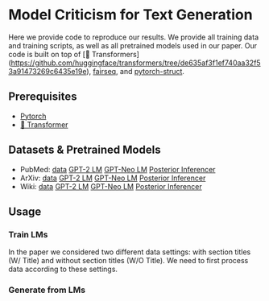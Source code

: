 # Model Criticism for Text Generation

Here we provide code to reproduce our results. We provide all training data and training scripts, as well as all pretrained models used in our paper. Our code is built on top of [🤗 Transformers] (https://github.com/huggingface/transformers/tree/de635af3f1ef740aa32f53a91473269c6435e19e), [fairseq](https://github.com/pytorch/fairseq), and [pytorch-struct](https://github.com/harvardnlp/pytorch-struct).

## Prerequisites

* [Pytorch](https://pytorch.org/get-started/locally/)
* [🤗 Transformer](hhttps://github.com/huggingface/transformers/tree/de635af3f1ef740aa32f53a9173269c6435e19e)


## Datasets & Pretrained Models

* PubMed: [data](https://drive.google.com/file/d/1qIIJBc6JhxSipsdz7X9XgEPsBPrB5PDS/view?usp=sharing) [GPT-2 LM](https://drive.google.com/file/d/1MQleq0eBW3vxQU0fd_xTIAMPuSakL4vu/view?usp=sharing) [GPT-Neo LM](https://drive.google.com/file/d/13QbzOCnpjQuhoZ4ZSFMz87FmQ7CLPPCf/view?usp=sharing) [Posterior Inferencer](https://drive.google.com/file/d/1-BwbijwD6nIKOMOkV3FOWqRHdHKIuaqY/view?usp=sharing)
* ArXiv: [data](https://drive.google.com/file/d/1Ujn84S-37r0I1z7Uhq-8aCvo5RIaSobs/view?usp=sharing) [GPT-2 LM](https://drive.google.com/file/d/17mNJoUwROEo0OWSF2llYXLsT4_1SnCrQ/view?usp=sharing) [GPT-Neo LM](https://drive.google.com/file/d/1bbofIpumvf_1StMf59pUR9-Lvln6qT1b/view?usp=sharing) [Posterior Inferencer](https://drive.google.com/file/d/1mD98cWmpD2ja4H3gIQD_2BT1UzKor74U/view?usp=sharing)
* Wiki: [data](https://drive.google.com/file/d/1stCsnajY-DB9U2-LS32tmdmsZJHtAxte/view?usp=sharing) [GPT-2 LM](https://drive.google.com/file/d/1u4-ezV74UIec6uTkMxciX8oNkHGCtq1y/view?usp=sharing) [GPT-Neo LM](https://drive.google.com/file/d/1V6S05FxaKXGff5khe87uJbsdsCVTCkGl/view?usp=sharing) [Posterior Inferencer](https://drive.google.com/file/d/118DJq-C5BMP83tuoZSQPc337G7_n4WDR/view?usp=sharing)


## Usage

### Train LMs

In the paper we considered two different data settings: with section titles (W/ Title) and without section titles (W/O Title). We need to first process data according to these settings.

### Generate from LMs
